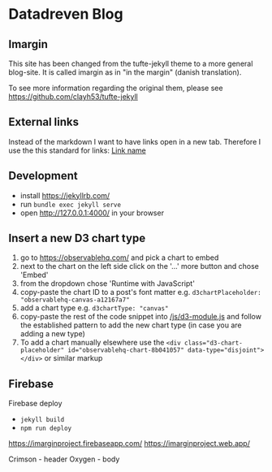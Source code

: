# Datadreven Blog

## Imargin
This site has been changed from the tufte-jekyll theme to a more general blog-site. 
It is called imargin as in "in the margin" (danish translation). 

To see more information regarding the original them, please see https://github.com/clayh53/tufte-jekyll

## External links
Instead of the markdown I want to have links open in a new tab. Therefore I use the this standard for links: 
<a href="[LINK]" target="_blank" rel="noopener">Link name</a>

## Development
* install https://jekyllrb.com/
* run `bundle exec jekyll serve`
* open http://127.0.0.1:4000/ in your browser

## Insert a new D3 chart type
1. go to https://observablehq.com/ and pick a chart to embed
2. next to the chart on the left side click on the '...' more button and chose 'Embed'
3. from the dropdown chose 'Runtime with JavaScript'
4. copy-paste the chart ID to a post's font matter e.g. `d3chartPlaceholder: "observablehq-canvas-a12167a7"`
5. add a chart type e.g. `d3chartType: "canvas"`
6. copy-paste the rest of the code snippet into [/js/d3-module.js](https://github.com/AsgerSP/asgersp.github.io/blob/main/js/d3-module.js) and follow the established pattern to add the new chart type (in case you are adding a new type)
7. To add a chart manually elsewhere use the `<div class="d3-chart-placeholder" id="observablehq-chart-8b041057" data-type="disjoint"></div>` or similar markup

## Firebase
Firebase deploy

* `jekyll build`
* `npm run deploy`

https://imarginproject.firebaseapp.com/
https://imarginproject.web.app/

Crimson - header
Oxygen - body